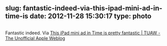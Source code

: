 slug: fantastic-indeed-via-this-ipad-mini-ad-in-time-is
date: 2012-11-28 15:30:17
type: photo
---

<a href="http://www.tuaw.com/2012/11/27/this-ipad-mini-ad-in-time-is-pretty-fantastic/"><img src="{{@asset.url swerner/tumblr/2012-11-28-fantastic-indeed-via-this-ipad-mini-ad-in-time-is-41e963a396.jpeg}}" alt=""/></a>

Fantastic indeed. Via [This iPad mini ad in Time is pretty fantastic | TUAW - The Unofficial Apple Weblog](http://www.tuaw.com/2012/11/27/this-ipad-mini-ad-in-time-is-pretty-fantastic/)

